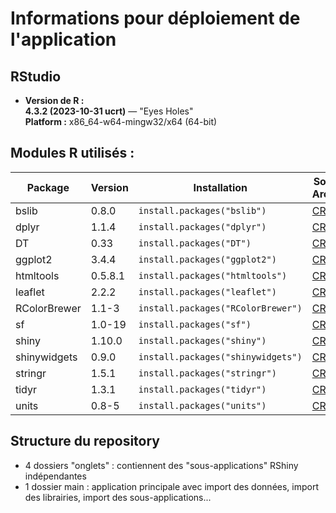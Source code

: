 # Informations pour déploiement de l'application

## RStudio
- **Version de R :**  
  **4.3.2 (2023-10-31 ucrt)** — "Eyes Holes"  
  **Platform :** x86_64-w64-mingw32/x64 (64-bit)

## Modules R utilisés :
| Package        | Version  | Installation                          | Source / Archives |
|---------------|----------|---------------------------------------|--------------------|
| bslib         | 0.8.0    | `install.packages("bslib")`           | [CRAN](https://cran.r-project.org/package=bslib) |
| dplyr         | 1.1.4    | `install.packages("dplyr")`           | [CRAN](https://cran.r-project.org/package=dplyr) |
| DT            | 0.33     | `install.packages("DT")`              | [CRAN](https://cran.r-project.org/package=DT) |
| ggplot2       | 3.4.4    | `install.packages("ggplot2")`         | [CRAN](https://cran.r-project.org/package=ggplot2) |
| htmltools     | 0.5.8.1  | `install.packages("htmltools")`       | [CRAN](https://cran.r-project.org/package=htmltools) |
| leaflet       | 2.2.2    | `install.packages("leaflet")`         | [CRAN](https://cran.r-project.org/package=leaflet) |
| RColorBrewer  | 1.1-3    | `install.packages("RColorBrewer")`    | [CRAN](https://cran.r-project.org/package=RColorBrewer) |
| sf            | 1.0-19   | `install.packages("sf")`              | [CRAN](https://cran.r-project.org/package=sf) |
| shiny         | 1.10.0   | `install.packages("shiny")`           | [CRAN](https://cran.r-project.org/package=shiny) |
| shinywidgets  | 0.9.0    | `install.packages("shinywidgets")`    | [CRAN](https://cran.r-project.org/package=shinywidgets) |
| stringr       | 1.5.1    | `install.packages("stringr")`         | [CRAN](https://cran.r-project.org/package=stringr) |
| tidyr         | 1.3.1    | `install.packages("tidyr")`           | [CRAN](https://cran.r-project.org/package=tidyr) |
| units         | 0.8-5    | `install.packages("units")`           | [CRAN](https://cran.r-project.org/package=units) |

## Structure du repository
- 4 dossiers "onglets" : contiennent des "sous-applications" RShiny indépendantes
- 1 dossier main : application principale avec import des données, import des librairies, import des sous-applications...
